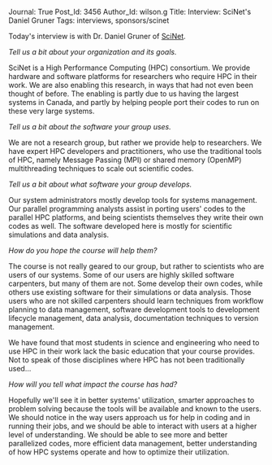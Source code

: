 Journal: True
Post_Id: 3456
Author_Id: wilson.g
Title: Interview: SciNet's Daniel Gruner
Tags: interviews, sponsors/scinet

<p>Today's interview is with Dr. Daniel Gruner of <a href="http://www.scinet.utoronto.ca/">SciNet</a>.</p>
<p><em>Tell us a bit about your organization and its goals.</em></p>
<p>SciNet is a High Performance Computing (HPC) consortium.  We provide hardware and software platforms for researchers who require HPC in their work.  We are also enabling this research, in ways that had not even  been thought of before.  The enabling is partly due to us having the  largest systems in Canada, and partly by helping people port their codes to run on these very large systems.</p>
<p><em>Tell us a bit about the software your group uses.</em></p>
<p>We are not a research group, but rather we provide help to researchers. We have expert HPC developers and practitioners, who use the traditional tools of HPC, namely Message Passing (MPI) or shared memory (OpenMP) multithreading techniques to scale out scientific codes.</p>
<p><em>Tell us a bit about what software your group develops.</em></p>
<p>Our system administrators mostly develop tools for systems management. Our parallel programming analysts assist in porting users' codes to the parallel HPC platforms, and being scientists themselves they write their own codes as well.  The software  developed here is mostly for scientific simulations and data analysis.</p>
<p><em>How do you hope the course will help them?</em></p>
<p>The course is not really geared to our group, but rather to scientists who are users of our systems.  Some of our users are highly skilled software carpenters, but many of them are not.  Some develop their own codes, while others use existing software for their simulations or data analysis.  Those users who are not skilled carpenters should learn techniques from workflow planning to data management, software development tools to development lifecycle management, data analysis, documentation techniques to version management.</p>
<p>We have found that most students in science and engineering who need to use HPC in their work lack the basic education that your course provides.  Not to speak of those disciplines where HPC has not been traditionally used...</p>
<p><em>How will you tell what impact the course has had?</em></p>
<p>Hopefully we'll see it in better systems' utilization, smarter approaches to problem solving because the tools will be available and known to the users.  We should notice in the way users approach us for help in coding and in running their jobs, and we should be able to interact with users at a higher level of understanding. We should be able to see more and better parallelized codes, more efficient data management, better understanding of how HPC systems operate and how to optimize their utilization.</p>

